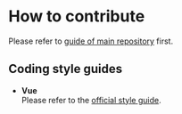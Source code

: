 # How to contribute

Please refer to [guide of main repository](https://github.com/peerhaven/peerhaven/blob/master/CONTRIBUTING.md) first.

## Coding style guides

- **Vue**  
  Please refer to the [official style guide](https://vuejs.org/v2/style-guide/).
